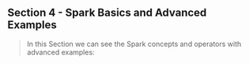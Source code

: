 Section 4 - Spark Basics and Advanced Examples
-----------------------

> In this Section we can see the Spark concepts and operators with advanced examples:

 

